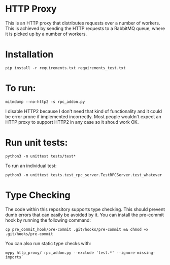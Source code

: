 # HTTP Proxy

This is an HTTP proxy that distributes requests over a number of workers. This
is achieved by sending the HTTP requests to a RabbitMQ queue, where it is
picked up by a number of workers.

# Installation

```
pip install -r requirements.txt requirements_test.txt
```

# To run:

```
mitmdump --no-http2 -s rpc_addon.py
```

I disable HTTP2 because I don't need that kind of functionality and it could be
error prone if implemented incorrectly. Most people wouldn't expect an HTTP
proxy to support HTTP2 in any case so it shoud work OK.


# Run unit tests:

```
python3 -m unittest tests/test*
```

To run an individual test:

```
python3 -m unittest tests.test_rpc_server.TestRPCServer.test_whatever
```

# Type Checking

The code within this repository supports type checking. This should prevent
dumb errors that can easily be avoided by it. You can install the pre-commit
hook by running the following command:

```
cp pre_commit_hook/pre-commit .git/hooks/pre-commit && chmod +x .git/hooks/pre-commit
```

You can also run static type checks with: 

```
mypy http_proxy/ rpc_addon.py --exclude 'test.*' --ignore-missing-imports`
```
